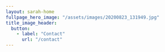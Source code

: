 ```yaml
---
layout: sarah-home
fullpage_hero_image: "/assets/images/20200823_131949.jpg"
title_image_header:
  button:
    - label: "Contact"
      url: "/contact"
---
```

